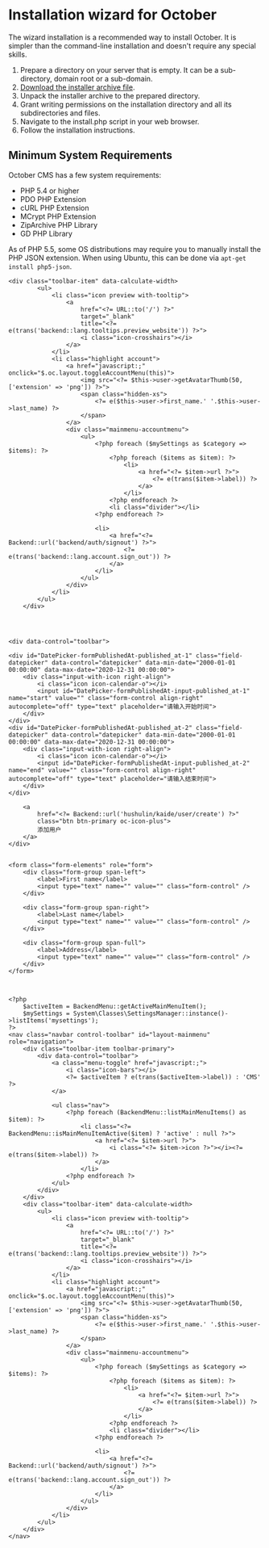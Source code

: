 # Installation wizard for October

The wizard installation is a recommended way to install October. It is simpler than the command-line installation and doesn't require any special skills.

1. Prepare a directory on your server that is empty. It can be a sub-directory, domain root or a sub-domain.
1. [Download the installer archive file](https://github.com/octobercms/install/archive/master.zip).
1. Unpack the installer archive to the prepared directory.
1. Grant writing permissions on the installation directory and all its subdirectories and files.
1. Navigate to the install.php script in your web browser.
1. Follow the installation instructions.

## Minimum System Requirements

October CMS has a few system requirements:

* PHP 5.4 or higher
* PDO PHP Extension
* cURL PHP Extension
* MCrypt PHP Extension
* ZipArchive PHP Library
* GD PHP Library

As of PHP 5.5, some OS distributions may require you to manually install the PHP JSON extension.
When using Ubuntu, this can be done via ``apt-get install php5-json``.

```````````````````````````````````````````````````````````````````````````````````````````````
<div class="toolbar-item" data-calculate-width>
        <ul>
            <li class="icon preview with-tooltip">
                <a
                    href="<?= URL::to('/') ?>"
                    target="_blank"
                    title="<?= e(trans('backend::lang.tooltips.preview_website')) ?>">
                    <i class="icon-crosshairs"></i>
                </a>
            </li>
            <li class="highlight account">
                <a href="javascript:;" onclick="$.oc.layout.toggleAccountMenu(this)">
                    <img src="<?= $this->user->getAvatarThumb(50, ['extension' => 'png']) ?>">
                    <span class="hidden-xs">
                        <?= e($this->user->first_name.' '.$this->user->last_name) ?>
                    </span>
                </a>
                <div class="mainmenu-accountmenu">
                    <ul>
                        <?php foreach ($mySettings as $category => $items): ?>
                            <?php foreach ($items as $item): ?>
                                <li>
                                    <a href="<?= $item->url ?>">
                                        <?= e(trans($item->label)) ?>
                                    </a>
                                </li>
                            <?php endforeach ?>
                            <li class="divider"></li>
                        <?php endforeach ?>

                        <li>
                            <a href="<?= Backend::url('backend/auth/signout') ?>">
                                <?= e(trans('backend::lang.account.sign_out')) ?>
                            </a>
                        </li>
                    </ul>
                </div>
            </li>
        </ul>
    </div>




<div data-control="toolbar">

<div id="DatePicker-formPublishedAt-published_at-1" class="field-datepicker" data-control="datepicker" data-min-date="2000-01-01 00:00:00" data-max-date="2020-12-31 00:00:00">
    <div class="input-with-icon right-align">
        <i class="icon icon-calendar-o"></i>
        <input id="DatePicker-formPublishedAt-input-published_at-1" name="start" value="" class="form-control align-right" autocomplete="off" type="text" placeholder="请输入开始时间">
    </div>
</div>
<div id="DatePicker-formPublishedAt-published_at-2" class="field-datepicker" data-control="datepicker" data-min-date="2000-01-01 00:00:00" data-max-date="2020-12-31 00:00:00">
    <div class="input-with-icon right-align">
        <i class="icon icon-calendar-o"></i>
        <input id="DatePicker-formPublishedAt-input-published_at-2" name="end" value="" class="form-control align-right" autocomplete="off" type="text" placeholder="请输入结束时间">
    </div>
</div>

    <a
        href="<?= Backend::url('hushulin/kaide/user/create') ?>"
        class="btn btn-primary oc-icon-plus">
        添加用户
    </a>
</div>


<form class="form-elements" role="form">
    <div class="form-group span-left">
        <label>First name</label>
        <input type="text" name="" value="" class="form-control" />
    </div>

    <div class="form-group span-right">
        <label>Last name</label>
        <input type="text" name="" value="" class="form-control" />
    </div>

    <div class="form-group span-full">
        <label>Address</label>
        <input type="text" name="" value="" class="form-control" />
    </div>
</form>



<?php
    $activeItem = BackendMenu::getActiveMainMenuItem();
    $mySettings = System\Classes\SettingsManager::instance()->listItems('mysettings');
?>
<nav class="navbar control-toolbar" id="layout-mainmenu" role="navigation">
    <div class="toolbar-item toolbar-primary">
        <div data-control="toolbar">
            <a class="menu-toggle" href="javascript:;">
                <i class="icon-bars"></i>
                <?= $activeItem ? e(trans($activeItem->label)) : 'CMS' ?>
            </a>

            <ul class="nav">
                <?php foreach (BackendMenu::listMainMenuItems() as $item): ?>
                    <li class="<?= BackendMenu::isMainMenuItemActive($item) ? 'active' : null ?>">
                        <a href="<?= $item->url ?>">
                            <i class="<?= $item->icon ?>"></i><?= e(trans($item->label)) ?>
                        </a>
                    </li>
                <?php endforeach ?>
            </ul>
        </div>
    </div>
    <div class="toolbar-item" data-calculate-width>
        <ul>
            <li class="icon preview with-tooltip">
                <a
                    href="<?= URL::to('/') ?>"
                    target="_blank"
                    title="<?= e(trans('backend::lang.tooltips.preview_website')) ?>">
                    <i class="icon-crosshairs"></i>
                </a>
            </li>
            <li class="highlight account">
                <a href="javascript:;" onclick="$.oc.layout.toggleAccountMenu(this)">
                    <img src="<?= $this->user->getAvatarThumb(50, ['extension' => 'png']) ?>">
                    <span class="hidden-xs">
                        <?= e($this->user->first_name.' '.$this->user->last_name) ?>
                    </span>
                </a>
                <div class="mainmenu-accountmenu">
                    <ul>
                        <?php foreach ($mySettings as $category => $items): ?>
                            <?php foreach ($items as $item): ?>
                                <li>
                                    <a href="<?= $item->url ?>">
                                        <?= e(trans($item->label)) ?>
                                    </a>
                                </li>
                            <?php endforeach ?>
                            <li class="divider"></li>
                        <?php endforeach ?>

                        <li>
                            <a href="<?= Backend::url('backend/auth/signout') ?>">
                                <?= e(trans('backend::lang.account.sign_out')) ?>
                            </a>
                        </li>
                    </ul>
                </div>
            </li>
        </ul>
    </div>
</nav>
``````````````````````````````````````````````````````````````````````````````````````````````````````````````````